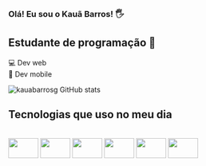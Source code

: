 ### Olá! Eu sou o Kauã Barros! 🖐

## Estudante de programação 🙂

 💻 Dev web <br>
 📱 Dev mobile <br>
 
 

![kauabarrosg GitHub stats](https://github-readme-stats.vercel.app/api?username=kauabarrosg&show_icons=true&theme=dracula)



## Tecnologias que uso no meu dia


<div style= "displaay: inline_block"><br/>
  <img height= "40" width= "60" src= "https://cdn.jsdelivr.net/gh/devicons/devicon/icons/javascript/javascript-original.svg" />
  <img height= "40" width= "60" src="https://cdn.jsdelivr.net/gh/devicons/devicon/icons/react/react-original.svg" />
  <img height= "40" width= "60" src="https://cdn.jsdelivr.net/gh/devicons/devicon/icons/dart/dart-plain.svg" /> 
  <img height= "40" width= "60" src="https://cdn.jsdelivr.net/gh/devicons/devicon/icons/flutter/flutter-original.svg" />
  <img height= "40" width= "60" src="https://cdn.jsdelivr.net/gh/devicons/devicon/icons/html5/html5-original.svg" />
  <img height= "40" width= "60" src="https://cdn.jsdelivr.net/gh/devicons/devicon/icons/css3/css3-original.svg" />
  </div><br/>

